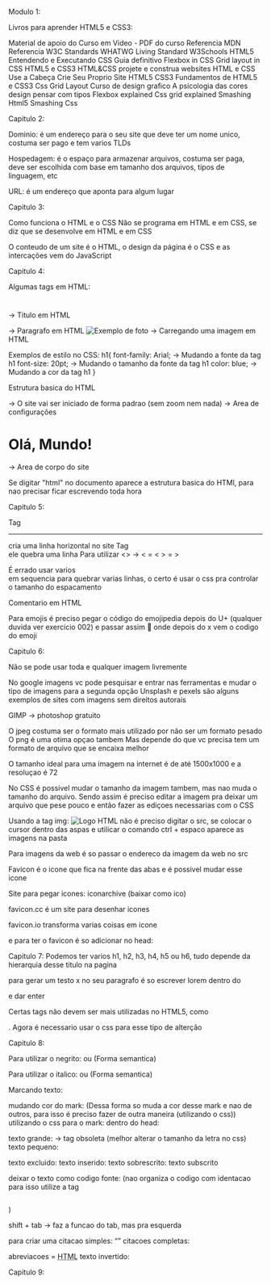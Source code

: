 Modulo 1:

Livros para aprender HTML5 e CSS3:

Material de apoio do Curso em Video - PDF do curso
Referencia MDN
Referencia W3C Standards
WHATWG Living Standard
W3Schools
HTML5 Entendendo e Executando
CSS Guia definitivo
Flexbox in CSS
Grid layout in CSS
HTML5 e CSS3
HTML&CSS projete e construa websites
HTML e CSS Use a Cabeça
Crie Seu Proprio Site
HTML5
CSS3
Fundamentos de HTML5 e CSS3
Css Grid Layout
Curso de design grafico
A psicologia das cores
design
pensar com tipos
Flexbox explained
Css grid explained
Smashing Html5
Smashing Css

Capitulo 2:

Dominio: é um endereço para o seu site que deve ter um nome unico, costuma ser pago e tem varios TLDs

Hospedagem: é o espaço para armazenar arquivos, costuma ser paga, deve ser escolhida com base em tamanho dos arquivos, tipos de linguagem, etc

URL: é um endereço que aponta para algum lugar

Capitulo 3:

Como funciona o HTML e o CSS
Não se programa em HTML e em CSS, se diz que se desenvolve em HTML e em CSS

O conteudo de um site é o HTML, o design da página é o CSS e as intercações vem do JavaScript

Capitulo 4:

Algumas tags em HTML:
<h1></h1> -> Titulo em HTML
<p></p> -> Paragrafo em HTML
<img src="foto.png" alt="Exemplo de foto"> -> Carregando uma imagem em HTML

Exemplos de estilo no CSS:
h1{
    font-family: Arial; -> Mudando a fonte da tag h1
    font-size: 20pt; -> Mudando o tamanho da fonte da tag h1
    color: blue; -> Mudando a cor da tag h1
}

Estrutura basica do HTML
<!DOCTYPE html>
<html lang="pt-br">
    <head>
        <meta charset="UTF-8">
        <meta name="viewport" content="width=device-width,initial-scale=1.0"> -> O site vai ser iniciado de forma padrao (sem zoom nem nada)
        <title>Document</title>
    </head> -> Area de configurações
    <body>
        <h1>Olá, Mundo!</h1>
    </body> -> Area de corpo do site
</html>

Se digitar "html" no documento aparece a estrutura basica do HTMl, para nao precisar ficar escrevendo toda hora

Capitulo 5:

Tag <hr> cria uma linha horizontal no site
Tag <br> ele quebra uma linha
Para utilizar <> -> < = &lt; > = &gt;

É errado usar varios <br> em sequencia para quebrar varias linhas, o certo é usar o css pra controlar o tamanho do espacamento

Comentario em HTML <!-- Aqui vai o comentario -->

Para emojis é preciso pegar o código do emojipedia depois do U+ (qualquer duvida ver exercicio 002) e passar assim &#x1F914; onde depois do x vem o codigo do emoji

Capitulo 6:

Não se pode usar toda e qualquer imagem livremente

No google imagens vc pode pesquisar e entrar nas ferramentas e mudar o tipo de imagens para a segunda opção
Unsplash e pexels são alguns exemplos de sites com imagens sem direitos autorais 

GIMP -> photoshop gratuito 

O jpeg costuma ser o formato mais utilizado por não ser um formato pesado
O png é uma otima opçao tambem
Mas depende do que vc precisa tem um formato de arquivo que se encaixa melhor

O tamanho ideal para uma imagem na internet é de até 1500x1000 e a resoluçao é 72

No CSS é possivel mudar o tamanho da imagem tambem, mas nao muda o tamanho do arquivo. Sendo assim é preciso editar a imagem pra deixar um arquivo que pese pouco e então fazer as ediçoes necessarias com o CSS

Usando a tag img:
<img src="logo-html.png" alt="Logo HTML">
não é preciso digitar o src, se colocar o cursor dentro das aspas e utilicar o comando ctrl + espaco aparece as imagens na pasta

Para imagens da web é so passar o endereco da imagem da web no src

Favicon é o icone que fica na frente das abas e é possivel mudar esse icone

Site para pegar icones: iconarchive (baixar como ico)

favicon.cc é um site para desenhar icones

favicon.io transforma varias coisas em icone

e para ter o favicon é so adicionar no head:
<link rel="shortcut icon" href="favicon.ico" type="image/x-icon">

Capitulo 7:
Podemos ter varios h1, h2, h3, h4, h5 ou h6, tudo depende da hierarquia desse titulo na pagina

para gerar um testo x no seu paragrafo é so escrever lorem dentro do <p></p> e dar enter

Certas tags não devem ser mais utilizadas no HTML5, como <center></center>. Agora é necessario usar o css para esse tipo de alterção

Capitulo 8:

Para utilizar o negrito: <b></b> ou <strong></strong>(Forma semantica)

Para utilizar o italico: <i></i> ou <em></em> (Forma semantica)

Marcando texto: <mark></mark>

mudando cor do mark: <mark style="background-color: lime;"></mark> (Dessa forma so muda a cor desse mark e nao de outros, para isso é preciso fazer de outra maneira (utilizando o css))
 utilizando o css para o mark:
 dentro do head: <style>
        mark{
            background-color: limegreen;
        }
    </style>

texto grande: <big></big> -> tag obsoleta (melhor alterar o tamanho da letra no css)
texto pequeno: <small></small>

texto excluido: <del></del>
texto inserido: <ins></ins>
texto sobrescrito: <sup></sup>
texto subscrito <sub></sub>

deixar o texto como codigo fonte: <code></code> (nao organiza o codigo com identacao para isso utilize a tag <pre></pre>)

shift + tab -> faz a funcao do tab, mas pra esquerda

para criar uma citacao simples: <q></q>
citacoes completas: <blockquote cite="aqui vai o link para a citacao da frase"></blockquote>
abreviacoes = <abbr title="Hypertext Markup Language">HTML</abbr>
texto invertido: <bdo dir="rtl"></bdo>

Capitulo 9:



 
